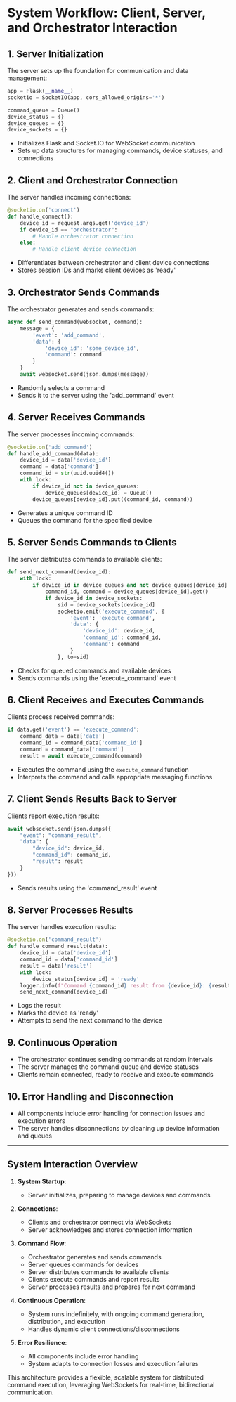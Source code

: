 # System Workflow: Client, Server, and Orchestrator Interaction

## 1. Server Initialization

The server sets up the foundation for communication and data management:

```python
app = Flask(__name__)
socketio = SocketIO(app, cors_allowed_origins='*')

command_queue = Queue()
device_status = {}
device_queues = {}
device_sockets = {}
```

- Initializes Flask and Socket.IO for WebSocket communication
- Sets up data structures for managing commands, device statuses, and connections

## 2. Client and Orchestrator Connection

The server handles incoming connections:

```python
@socketio.on('connect')
def handle_connect():
    device_id = request.args.get('device_id')
    if device_id == "orchestrator":
        # Handle orchestrator connection
    else:
        # Handle client device connection
```

- Differentiates between orchestrator and client device connections
- Stores session IDs and marks client devices as 'ready'

## 3. Orchestrator Sends Commands

The orchestrator generates and sends commands:

```python
async def send_command(websocket, command):
    message = {
        'event': 'add_command',
        'data': {
            'device_id': 'some_device_id',
            'command': command
        }
    }
    await websocket.send(json.dumps(message))
```

- Randomly selects a command
- Sends it to the server using the 'add_command' event

## 4. Server Receives Commands

The server processes incoming commands:

```python
@socketio.on('add_command')
def handle_add_command(data):
    device_id = data['device_id']
    command = data['command']
    command_id = str(uuid.uuid4())
    with lock:
        if device_id not in device_queues:
            device_queues[device_id] = Queue()
        device_queues[device_id].put((command_id, command))
```

- Generates a unique command ID
- Queues the command for the specified device

## 5. Server Sends Commands to Clients

The server distributes commands to available clients:

```python
def send_next_command(device_id):
    with lock:
        if device_id in device_queues and not device_queues[device_id].empty():
            command_id, command = device_queues[device_id].get()
            if device_id in device_sockets:
                sid = device_sockets[device_id]
                socketio.emit('execute_command', {
                    'event': 'execute_command',
                    'data': {
                        'device_id': device_id,
                        'command_id': command_id,
                        'command': command
                    }
                }, to=sid)
```

- Checks for queued commands and available devices
- Sends commands using the 'execute_command' event

## 6. Client Receives and Executes Commands

Clients process received commands:

```python
if data.get('event') == 'execute_command':
    command_data = data['data']
    command_id = command_data['command_id']
    command = command_data['command']
    result = await execute_command(command)
```

- Executes the command using the `execute_command` function
- Interprets the command and calls appropriate messaging functions

## 7. Client Sends Results Back to Server

Clients report execution results:

```python
await websocket.send(json.dumps({
    "event": "command_result",
    "data": {
        "device_id": device_id,
        "command_id": command_id,
        "result": result
    }
}))
```

- Sends results using the 'command_result' event

## 8. Server Processes Results

The server handles execution results:

```python
@socketio.on('command_result')
def handle_command_result(data):
    device_id = data['device_id']
    command_id = data['command_id']
    result = data['result']
    with lock:
        device_status[device_id] = 'ready'
    logger.info(f"Command {command_id} result from {device_id}: {result}")
    send_next_command(device_id)
```

- Logs the result
- Marks the device as 'ready'
- Attempts to send the next command to the device

## 9. Continuous Operation

- The orchestrator continues sending commands at random intervals
- The server manages the command queue and device statuses
- Clients remain connected, ready to receive and execute commands

## 10. Error Handling and Disconnection

- All components include error handling for connection issues and execution errors
- The server handles disconnections by cleaning up device information and queues

---

## System Interaction Overview

1. **System Startup**: 
   - Server initializes, preparing to manage devices and commands

2. **Connections**: 
   - Clients and orchestrator connect via WebSockets
   - Server acknowledges and stores connection information

3. **Command Flow**:
   - Orchestrator generates and sends commands
   - Server queues commands for devices
   - Server distributes commands to available clients
   - Clients execute commands and report results
   - Server processes results and prepares for next command

4. **Continuous Operation**:
   - System runs indefinitely, with ongoing command generation, distribution, and execution
   - Handles dynamic client connections/disconnections

5. **Error Resilience**:
   - All components include error handling
   - System adapts to connection losses and execution failures

This architecture provides a flexible, scalable system for distributed command execution, leveraging WebSockets for real-time, bidirectional communication.